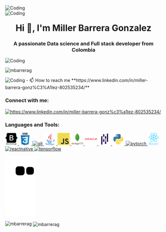 <div>
  <img align="center" alt="Coding" src="https://i.gifer.com/origin/37/376a66dacbd417010b5eda0d46ada276.gif" width="1000">
  <img align="left" alt="Coding" src="https://i.gifer.com/origin/37/376a66dacbd417010b5eda0d46ada276.gif" width="1000">

</div>


</center>
<h1 align="center">Hi 👋, I'm Miller Barrera Gonzalez</h1>
<h3 align="center">A passionate Data science and Full stack developer from Colombia</h3>
<img alt="Coding" width="400" src="https://i.gifer.com/3HeZ.gif">
<p align="left"> <img src="https://komarev.com/ghpvc/?username=mbarrerag&label=Profile%20views&color=0e75b6&style=flat" alt="mbarrerag" /> </p>

<img alt="Coding" width="400" src="https://i.gifer.com/NvL.gif">
- 📫 How to reach me **https://www.linkedin.com/in/miller-barrera-gonz%C3%A1lez-802535234/**

<h3 align="left">Connect with me:</h3>
<p align="left">
<a href="https://linkedin.com/in/https://www.linkedin.com/in/miller-barrera-gonz%c3%a1lez-802535234/" target="blank"><img align="center" src="https://raw.githubusercontent.com/rahuldkjain/github-profile-readme-generator/master/src/images/icons/Social/linked-in-alt.svg" alt="https://www.linkedin.com/in/miller-barrera-gonz%c3%a1lez-802535234/" height="30" width="40" /></a>
</p>

<h3 align="left">Languages and Tools:</h3>
<p align="left"> <a href="https://getbootstrap.com" target="_blank" rel="noreferrer"> <img src="https://raw.githubusercontent.com/devicons/devicon/master/icons/bootstrap/bootstrap-plain-wordmark.svg" alt="bootstrap" width="40" height="40"/> </a> <a href="https://www.w3schools.com/css/" target="_blank" rel="noreferrer"> <img src="https://raw.githubusercontent.com/devicons/devicon/master/icons/css3/css3-original-wordmark.svg" alt="css3" width="40" height="40"/> </a> <a href="https://git-scm.com/" target="_blank" rel="noreferrer"> <img src="https://www.vectorlogo.zone/logos/git-scm/git-scm-icon.svg" alt="git" width="40" height="40"/> </a> <a href="https://www.java.com" target="_blank" rel="noreferrer"> <img src="https://raw.githubusercontent.com/devicons/devicon/master/icons/java/java-original.svg" alt="java" width="40" height="40"/> </a> <a href="https://developer.mozilla.org/en-US/docs/Web/JavaScript" target="_blank" rel="noreferrer"> <img src="https://raw.githubusercontent.com/devicons/devicon/master/icons/javascript/javascript-original.svg" alt="javascript" width="40" height="40"/> </a> <a href="https://www.mongodb.com/" target="_blank" rel="noreferrer"> <img src="https://raw.githubusercontent.com/devicons/devicon/master/icons/mongodb/mongodb-original-wordmark.svg" alt="mongodb" width="40" height="40"/> </a> <a href="https://www.oracle.com/" target="_blank" rel="noreferrer"> <img src="https://raw.githubusercontent.com/devicons/devicon/master/icons/oracle/oracle-original.svg" alt="oracle" width="40" height="40"/> </a> <a href="https://pandas.pydata.org/" target="_blank" rel="noreferrer"> <img src="https://raw.githubusercontent.com/devicons/devicon/2ae2a900d2f041da66e950e4d48052658d850630/icons/pandas/pandas-original.svg" alt="pandas" width="40" height="40"/> </a> <a href="https://www.python.org" target="_blank" rel="noreferrer"> <img src="https://raw.githubusercontent.com/devicons/devicon/master/icons/python/python-original.svg" alt="python" width="40" height="40"/> </a> <a href="https://pytorch.org/" target="_blank" rel="noreferrer"> <img src="https://www.vectorlogo.zone/logos/pytorch/pytorch-icon.svg" alt="pytorch" width="40" height="40"/> </a> <a href="https://reactjs.org/" target="_blank" rel="noreferrer"> <img src="https://raw.githubusercontent.com/devicons/devicon/master/icons/react/react-original-wordmark.svg" alt="react" width="40" height="40"/> </a> <a href="https://reactnative.dev/" target="_blank" rel="noreferrer"> <img src="https://reactnative.dev/img/header_logo.svg" alt="reactnative" width="40" height="40"/> </a> <a href="https://www.tensorflow.org" target="_blank" rel="noreferrer"> <img src="https://www.vectorlogo.zone/logos/tensorflow/tensorflow-icon.svg" alt="tensorflow" width="40" height="40"/>  </a> </p>

![Snake animation](https://github.com/MatheusKristman/MatheusKristman/blob/output/github-contribution-grid-snake.svg)

<p><img align="left" src="https://github-readme-stats.vercel.app/api/top-langs?username=mbarrerag&show_icons=true&locale=en&layout=compact" alt="mbarrerag" /></p>

<p>&nbsp;<img align="center" src="https://github-readme-stats.vercel.app/api?username=mbarrerag&show_icons=true&locale=en" alt="mbarrerag" /></p>
